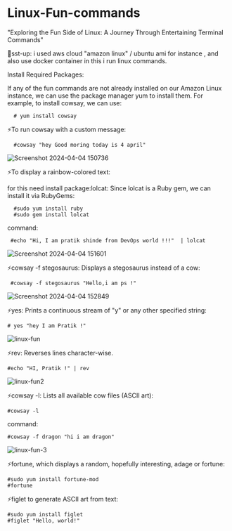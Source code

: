 # Linux-Fun-commands
"Exploring the Fun Side of Linux: A Journey Through Entertaining Terminal Commands" 

🌟sst-up: i used aws cloud "amazon linux" / ubuntu ami for instance , and also use docker container in this i run linux commands.

Install Required Packages:

If any of the fun commands are not already installed on our Amazon Linux instance, we can use the package manager yum to install them. For example,
to install cowsay, we can use:

      # yum install cowsay

⚡To run cowsay with a custom message:

      #cowsay "hey Good moring today is 4 april"

![Screenshot 2024-04-04 150736](https://github.com/Pratikshinde55/Linux-Fun-commands/assets/145910708/db5be2df-1a65-474e-9f4b-fa9c2ca25f3d)

⚡To display a rainbow-colored text:

for this need install package:lolcat: Since lolcat is a Ruby gem, we can install it via RubyGems:
      
      #sudo yum install ruby
      #sudo gem install lolcat

command:

     #echo "Hi, I am pratik shinde from DevOps world !!!"  | lolcat

![Screenshot 2024-04-04 151601](https://github.com/Pratikshinde55/Linux-Fun-commands/assets/145910708/a2255471-bedb-454d-9428-9852dbd384cd)

      
⚡cowsay -f stegosaurus: Displays a stegosaurus instead of a cow:

     #cowsay -f stegosaurus "Hello,i am ps !"

![Screenshot 2024-04-04 152849](https://github.com/Pratikshinde55/Linux-Fun-commands/assets/145910708/1444e7cd-e359-44f6-af10-dcf4fdb35058)

⚡yes: Prints a continuous stream of "y" or any other specified string:

    # yes "hey I am Pratik !"

![linux-fun](https://github.com/Pratikshinde55/Linux-Fun-commands/assets/145910708/48a9299b-3db7-4efe-a1f1-a064da1559d3)


⚡rev: Reverses lines character-wise.

    #echo "HI, Pratik !" | rev

![linux-fun2](https://github.com/Pratikshinde55/Linux-Fun-commands/assets/145910708/31d85e3f-37cb-4a8f-a4f8-66a39ad83ed1)


⚡cowsay -l: Lists all available cow files (ASCII art):

    #cowsay -l

command:

    #cowsay -f dragon "hi i am dragon"

![linux-fun-3](https://github.com/Pratikshinde55/Linux-Fun-commands/assets/145910708/3f578534-336d-46eb-bf3e-9cd52b8fc595)

⚡fortune, which displays a random, hopefully interesting, adage or fortune:

    #sudo yum install fortune-mod
    #fortune

⚡figlet to generate ASCII art from text:

    #sudo yum install figlet
    #figlet "Hello, world!"



















     




